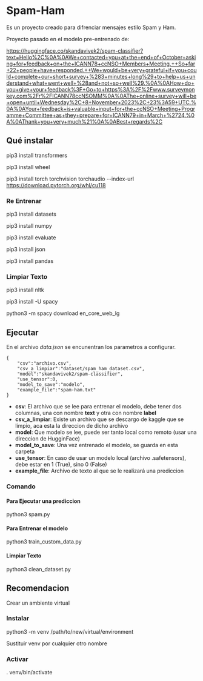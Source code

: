 # Spam-Ham

Es un proyecto creado para difrenciar mensajes estilo Spam y Ham.

Proyecto pasado en el modelo pre-entrenado de:

https://huggingface.co/skandavivek2/spam-classifier?text=Hello%2C%0A%0AWe+contacted+you+at+the+end+of+October+asking+for+feedback+on+the+ICANN78+ccNSO+Members+Meeting.++So+far+22+people+have+responded.++We+would+be+very+grateful+if+you+could+complete+our+short+survey+%283+minutes+long%29+to+help+us+understand+what+went+well+%28and+not+so+well%29.%0A%0AHow+do+you+give+your+feedback%3F+Go+to+https%3A%2F%2Fwww.surveymonkey.com%2Fr%2FICANN78ccNSOMM%0A%0AThe+online+survey+will+be+open+until+Wednesday%2C+8+November+2023%2C+23%3A59+UTC.%0A%0AYour+feedback+is+valuable+input+for+the+ccNSO+Meeting+Programme+Committee+as+they+prepare+for+ICANN79+in+March+%2724.%0A%0AThank+you+very+much%21%0A%0ABest+regards%2C

## Qué instalar

pip3 install transformers

pip3 install wheel

pip3 install torch torchvision torchaudio --index-url https://download.pytorch.org/whl/cu118

### Re Entrenar

pip3 install datasets 

pip3 install numpy

pip3 install evaluate

pip3 install json

pip3 install pandas

### Limpiar Texto

pip3 install nltk

pip3 install -U spacy

python3 -m spacy download en_core_web_lg

## Ejecutar

En el archivo *data.json* se encunentran los parametros a configurar.
```
{
    "csv":"archivo.csv",
    "csv_a_limpiar":"dataset/spam_ham_dataset.csv",
    "model":"skandavivek2/spam-classifier",
    "use_tensor":0,
    "model_to_save":"modelo",
    "example_file":"spam-ham.txt"
}
```
 - **csv**: El archivo que se lee para entrenar el modelo, debe tener dos columnas, una con nombre **text** y otra con nombre **label**
 - **csv_a_limpiar**: Existe un archivo que se descargo de kaggle que se limpio, aca esta la direccion de dicho archivo
 - **model**: Que modelo se lee, puede ser tanto local como remoto (usar una direccion de HugginFace)
 - **model_to_save**: Una vez entrenado el modelo, se guarda en esta carpeta
 - **use_tensor**: En caso de usar un modelo local (archivo .safetensors), debe estar en 1 (True), sino 0 (False)
 - **example_file**: Archivo de texto al que se le realizará una prediccion

### Comando

#### Para Ejecutar una prediccion

python3 spam.py

#### Para Entrenar el modelo

python3 train_custom_data.py

#### Limpiar Texto

python3 clean_dataset.py

## Recomendacion

Crear un ambiente virtual

### Instalar

python3 -m venv /path/to/new/virtual/environment

Sustituir venv por cualquier otro nombre

### Activar

. venv/bin/activate

